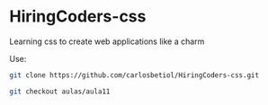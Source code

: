 # HiringCoders-css
Learning css to create web applications like a charm

Use:

```bash
git clone https://github.com/carlosbetiol/HiringCoders-css.git

git checkout aulas/aula11

```